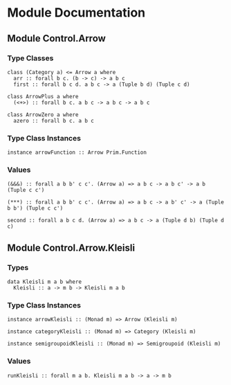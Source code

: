 # Module Documentation

## Module Control.Arrow

### Type Classes

    class (Category a) <= Arrow a where
      arr :: forall b c. (b -> c) -> a b c
      first :: forall b c d. a b c -> a (Tuple b d) (Tuple c d)

    class ArrowPlus a where
      (<+>) :: forall b c. a b c -> a b c -> a b c

    class ArrowZero a where
      azero :: forall b c. a b c


### Type Class Instances

    instance arrowFunction :: Arrow Prim.Function


### Values

    (&&&) :: forall a b b' c c'. (Arrow a) => a b c -> a b c' -> a b (Tuple c c')

    (***) :: forall a b b' c c'. (Arrow a) => a b c -> a b' c' -> a (Tuple b b') (Tuple c c')

    second :: forall a b c d. (Arrow a) => a b c -> a (Tuple d b) (Tuple d c)


## Module Control.Arrow.Kleisli

### Types

    data Kleisli m a b where
      Kleisli :: a -> m b -> Kleisli m a b


### Type Class Instances

    instance arrowKleisli :: (Monad m) => Arrow (Kleisli m)

    instance categoryKleisli :: (Monad m) => Category (Kleisli m)

    instance semigroupoidKleisli :: (Monad m) => Semigroupoid (Kleisli m)


### Values

    runKleisli :: forall m a b. Kleisli m a b -> a -> m b